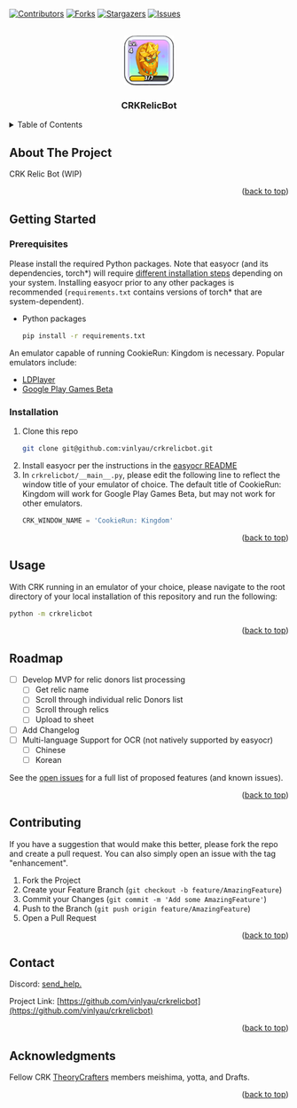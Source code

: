 <!-- CREDIT FOR README TEMPLATE TO https://github.com/othneildrew/ -->

<a name="readme-top"></a>



[![Contributors][contributors-shield]][contributors-url]
[![Forks][forks-shield]][forks-url]
[![Stargazers][stars-shield]][stars-url]
[![Issues][issues-shield]][issues-url]



<!-- PROJECT LOGO -->
<br />
<div align="center">
  <a href="https://github.com/vinlyau/crkrelicbot">
    <img src="images/logo.png" alt="Logo" width="90" height="90">
  </a>

  <h3 align="center">CRKRelicBot</h3>
</div>



<!-- TABLE OF CONTENTS -->
<details>
  <summary>Table of Contents</summary>
  <ol>
    <li>
      <a href="#about-the-project">About The Project</a>
    </li>
    <li>
      <a href="#getting-started">Getting Started</a>
      <ul>
        <li><a href="#prerequisites">Prerequisites</a></li>
        <li><a href="#installation">Installation</a></li>
      </ul>
    </li>
    <li><a href="#usage">Usage</a></li>
    <li><a href="#roadmap">Roadmap</a></li>
    <li><a href="#contributing">Contributing</a></li>
    <li><a href="#license">License</a></li>
    <li><a href="#contact">Contact</a></li>
    <li><a href="#acknowledgments">Acknowledgments</a></li>
  </ol>
</details>



<!-- ABOUT THE PROJECT -->
## About The Project

CRK Relic Bot (WIP)

<p align="right">(<a href="#readme-top">back to top</a>)</p>



<!-- GETTING STARTED -->
## Getting Started

### Prerequisites

Please install the required Python packages. Note that easyocr (and its dependencies, torch*) will require [different installation steps](https://github.com/JaidedAI/EasyOCR#installation) depending on your system. Installing easyocr prior to any other packages is recommended (`requirements.txt` contains versions of torch* that are system-dependent).
* Python packages
  ```sh
  pip install -r requirements.txt
  ```

An emulator capable of running CookieRun: Kingdom is necessary. Popular emulators include:
* [LDPlayer](https://www.ldplayer.net/)
* [Google Play Games Beta](https://play.google.com/googleplaygames)

### Installation

1. Clone this repo
   ```sh
   git clone git@github.com:vinlyau/crkrelicbot.git
   ```
2. Install easyocr per the instructions in the [easyocr README](https://github.com/JaidedAI/EasyOCR#installation)
3. In `crkrelicbot/__main__.py`, please edit the following line to reflect the window title of your emulator of choice. The default title of CookieRun: Kingdom will work for Google Play Games Beta, but may not work for other emulators.
   ```python
   CRK_WINDOW_NAME = 'CookieRun: Kingdom'
   ```


<p align="right">(<a href="#readme-top">back to top</a>)</p>



<!-- USAGE EXAMPLES -->
## Usage

With CRK running in an emulator of your choice, please navigate to the root directory of your local installation of this repository and run the following:

```sh
python -m crkrelicbot
```

<p align="right">(<a href="#readme-top">back to top</a>)</p>



<!-- ROADMAP -->
## Roadmap

- [ ] Develop MVP for relic donors list processing
    - [ ] Get relic name
    - [ ] Scroll through individual relic Donors list
    - [ ] Scroll through relics
    - [ ] Upload to sheet
- [ ] Add Changelog
- [ ] Multi-language Support for OCR (not natively supported by easyocr)
    - [ ] Chinese
    - [ ] Korean

See the [open issues](https://github.com/vinlyau/crkrelicbot/issues) for a full list of proposed features (and known issues).

<p align="right">(<a href="#readme-top">back to top</a>)</p>



<!-- CONTRIBUTING -->
## Contributing

If you have a suggestion that would make this better, please fork the repo and create a pull request. You can also simply open an issue with the tag "enhancement".

1. Fork the Project
2. Create your Feature Branch (`git checkout -b feature/AmazingFeature`)
3. Commit your Changes (`git commit -m 'Add some AmazingFeature'`)
4. Push to the Branch (`git push origin feature/AmazingFeature`)
5. Open a Pull Request

<p align="right">(<a href="#readme-top">back to top</a>)</p>



<!-- CONTACT -->
## Contact

Discord: [send_help.](https://discordapp.com/users/431548762767360020)

Project Link: [https://github.com/vinlyau/crkrelicbot](https://github.com/vinlyau/crkrelicbot)

<p align="right">(<a href="#readme-top">back to top</a>)</p>



<!-- ACKNOWLEDGMENTS -->
## Acknowledgments

Fellow CRK [TheoryCrafters](discord.gg/2dY8QSKM35) members meishima, yotta, and Drafts.

<p align="right">(<a href="#readme-top">back to top</a>)</p>



<!-- MARKDOWN LINKS & IMAGES -->
<!-- https://www.markdownguide.org/basic-syntax/#reference-style-links -->
[contributors-shield]: https://img.shields.io/github/contributors/vinlyau/crkrelicbot
[contributors-url]: https://github.com/vinlyau/crkrelicbot/graphs/contributors
[forks-shield]: https://img.shields.io/github/forks/vinlyau/crkrelicbot
[forks-url]: https://github.com/vinlyau/crkrelicbot/network/members
[stars-shield]: https://img.shields.io/github/stars/vinlyau/crkrelicbot
[stars-url]: https://github.com/vinlyau/crkrelicbot/stargazers
[issues-shield]: https://img.shields.io/github/issues/vinlyau/crkrelicbot
[issues-url]: https://github.com/vinlyau/crkrelicbot/issues
